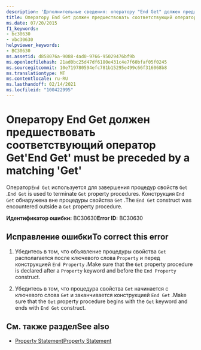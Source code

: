 ```yaml
---
description: 'Дополнительные сведения: оператору "End Get" должен предшествовать соответствующий оператор "Get"'
title: Оператору End Get должен предшествовать соответствующий оператор Get
ms.date: 07/20/2015
f1_keywords:
- bc30630
- vbc30630
helpviewer_keywords:
- BC30630
ms.assetid: d858076a-9088-4ad0-9766-95029476bf9b
ms.openlocfilehash: 21ad0bc25d47df6180e431c4e7f60bfaf05f0245
ms.sourcegitcommit: 10e719780594efc781b15295e499c66f316068b8
ms.translationtype: MT
ms.contentlocale: ru-RU
ms.lasthandoff: 02/14/2021
ms.locfileid: "100422995"
---
```

# <a name="end-get-must-be-preceded-by-a-matching-get"></a><span data-ttu-id="af73d-103">Оператору End Get должен предшествовать соответствующий оператор Get</span><span class="sxs-lookup"><span data-stu-id="af73d-103">'End Get' must be preceded by a matching 'Get'</span></span>

<span data-ttu-id="af73d-104">Оператор`End Get` используется для завершения процедур свойств `Get` .</span><span class="sxs-lookup"><span data-stu-id="af73d-104">`End Get` is used to terminate `Get` property procedures.</span></span> <span data-ttu-id="af73d-105">Конструкция `End Get` обнаружена вне процедуры свойства `Get` .</span><span class="sxs-lookup"><span data-stu-id="af73d-105">The `End Get` construct was encountered outside a `Get` property procedure.</span></span>  
  
 <span data-ttu-id="af73d-106">**Идентификатор ошибки:** BC30630</span><span class="sxs-lookup"><span data-stu-id="af73d-106">**Error ID:** BC30630</span></span>  
  
## <a name="to-correct-this-error"></a><span data-ttu-id="af73d-107">Исправление ошибки</span><span class="sxs-lookup"><span data-stu-id="af73d-107">To correct this error</span></span>  
  
1. <span data-ttu-id="af73d-108">Убедитесь в том, что объявление процедуры свойства `Get` располагается после ключевого слова `Property` и перед конструкцией `End Property` .</span><span class="sxs-lookup"><span data-stu-id="af73d-108">Make sure that the `Get` property procedure is declared after a `Property` keyword and before the `End Property` construct.</span></span>  
  
2. <span data-ttu-id="af73d-109">Убедитесь в том, что процедура свойства `Get` начинается с ключевого слова `Get` и заканчивается конструкцией `End Get` .</span><span class="sxs-lookup"><span data-stu-id="af73d-109">Make sure that the `Get` property procedure begins with the `Get` keyword and ends with `End Get` construct.</span></span>  
  
## <a name="see-also"></a><span data-ttu-id="af73d-110">См. также раздел</span><span class="sxs-lookup"><span data-stu-id="af73d-110">See also</span></span>

- [<span data-ttu-id="af73d-111">Property Statement</span><span class="sxs-lookup"><span data-stu-id="af73d-111">Property Statement</span></span>](../language-reference/statements/property-statement.md)
